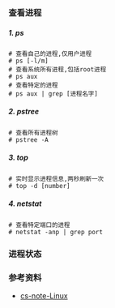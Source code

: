 ### 查看进程

##### 1. ps

```
# 查看自己的进程,仅用户进程
# ps [-l/m]
# 查看系统所有进程,包括root进程
# ps aux
# 查看特定的进程
# ps aux | grep [进程名字]
```

##### 2. pstree

```
# 查看所有进程树
# pstree -A
```

##### 3. top

```
# 实时显示进程信息,两秒刷新一次
# top -d [number]
```

##### 4. netstat

```
# 查看特定端口的进程
# netstat -anp | grep port
```

### 进程状态

### 参考资料

- [cs-note-Linux]( http://cyc2018.gitee.io/cs-notes/#/notes/Linux?id=十、进程管理 )
